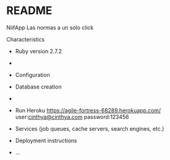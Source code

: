 # README
 
 NiifApp Las normas a un solo click

Characteristics

* Ruby version 2.7.2

*  

* Configuration

* Database creation

* 

* Run Heroku https://agile-fortress-68289.herokuapp.com/ user:cinthya@cinthya.com password:123456

* Services (job queues, cache servers, search engines, etc.)

* Deployment instructions

* ...
